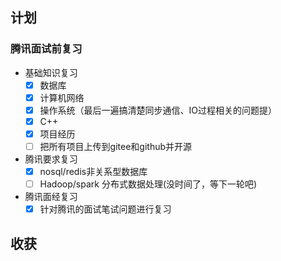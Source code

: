 ## 计划

### **腾讯面试前复习**
- 基础知识复习
  - [x] 数据库
  - [x] 计算机网络
  - [x] 操作系统（最后一遍搞清楚同步通信、IO过程相关的问题提）
  - [x] C++
  - [x] 项目经历
  - [ ] 把所有项目上传到gitee和github并开源
- 腾讯要求复习
  - [x] nosql/redis非关系型数据库
  - [ ] Hadoop/spark 分布式数据处理(没时间了，等下一轮吧)
- 腾讯面经复习
  - [x] 针对腾讯的面试笔试问题进行复习

## 收获